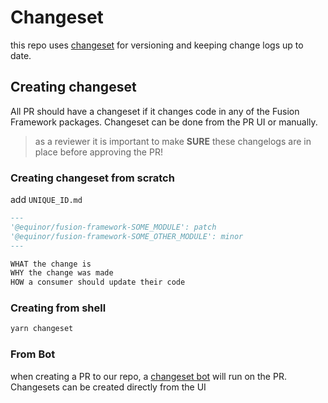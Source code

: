 # Changeset

this repo uses [changeset](https://github.com/changesets/changesets) for versioning and keeping change logs up to date.

## Creating changeset

All PR should have a changeset if it changes code in any of the Fusion Framework packages. Changeset can be done from the PR UI or manually.

> as a reviewer it is important to make __SURE__ these changelogs are in place before approving the PR!

### Creating changeset from scratch

add `UNIQUE_ID.md`
```md
---
'@equinor/fusion-framework-SOME_MODULE': patch
'@equinor/fusion-framework-SOME_OTHER_MODULE': minor
---

WHAT the change is
WHY the change was made
HOW a consumer should update their code
```

### Creating from shell

```sh
yarn changeset
```

### From Bot

when creating a PR to our repo, a [changeset bot](https://github.com/apps/changeset-bot) will run on the PR. Changesets can be created directly from the UI